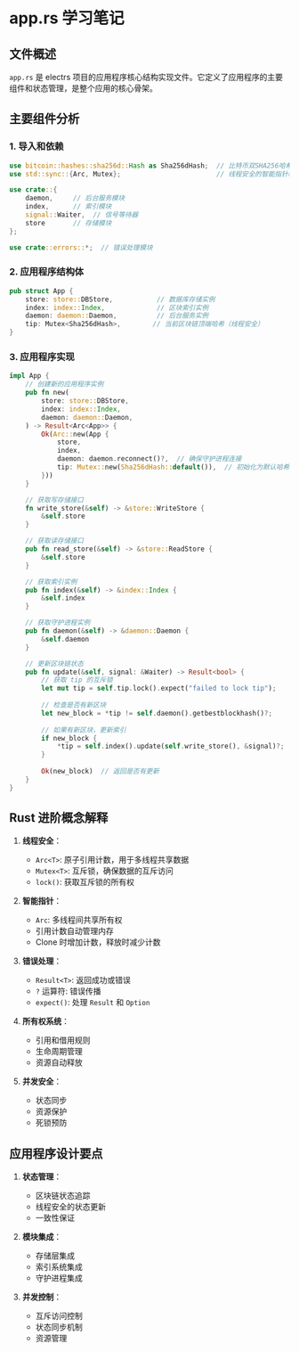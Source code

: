 # app.rs 学习笔记

## 文件概述
`app.rs` 是 electrs 项目的应用程序核心结构实现文件。它定义了应用程序的主要组件和状态管理，是整个应用的核心骨架。

## 主要组件分析

### 1. 导入和依赖
```rust
use bitcoin::hashes::sha256d::Hash as Sha256dHash;  // 比特币双SHA256哈希类型
use std::sync::{Arc, Mutex};                        // 线程安全的智能指针和互斥锁

use crate::{
    daemon,     // 后台服务模块
    index,      // 索引模块
    signal::Waiter,  // 信号等待器
    store       // 存储模块
};

use crate::errors::*;  // 错误处理模块
```

### 2. 应用程序结构体
```rust
pub struct App {
    store: store::DBStore,           // 数据库存储实例
    index: index::Index,             // 区块索引实例
    daemon: daemon::Daemon,          // 后台服务实例
    tip: Mutex<Sha256dHash>,        // 当前区块链顶端哈希（线程安全）
}
```

### 3. 应用程序实现
```rust
impl App {
    // 创建新的应用程序实例
    pub fn new(
        store: store::DBStore,
        index: index::Index,
        daemon: daemon::Daemon,
    ) -> Result<Arc<App>> {
        Ok(Arc::new(App {
            store,
            index,
            daemon: daemon.reconnect()?,  // 确保守护进程连接
            tip: Mutex::new(Sha256dHash::default()),  // 初始化为默认哈希
        }))
    }

    // 获取写存储接口
    fn write_store(&self) -> &store::WriteStore {
        &self.store
    }

    // 获取读存储接口
    pub fn read_store(&self) -> &store::ReadStore {
        &self.store
    }

    // 获取索引实例
    pub fn index(&self) -> &index::Index {
        &self.index
    }

    // 获取守护进程实例
    pub fn daemon(&self) -> &daemon::Daemon {
        &self.daemon
    }

    // 更新区块链状态
    pub fn update(&self, signal: &Waiter) -> Result<bool> {
        // 获取 tip 的互斥锁
        let mut tip = self.tip.lock().expect("failed to lock tip");
        
        // 检查是否有新区块
        let new_block = *tip != self.daemon().getbestblockhash()?;
        
        // 如果有新区块，更新索引
        if new_block {
            *tip = self.index().update(self.write_store(), &signal)?;
        }
        
        Ok(new_block)  // 返回是否有更新
    }
}
```

## Rust 进阶概念解释

1. **线程安全**：
   - `Arc<T>`: 原子引用计数，用于多线程共享数据
   - `Mutex<T>`: 互斥锁，确保数据的互斥访问
   - `lock()`: 获取互斥锁的所有权

2. **智能指针**：
   - `Arc`: 多线程间共享所有权
   - 引用计数自动管理内存
   - Clone 时增加计数，释放时减少计数

3. **错误处理**：
   - `Result<T>`: 返回成功或错误
   - `?` 运算符: 错误传播
   - `expect()`: 处理 `Result` 和 `Option`

4. **所有权系统**：
   - 引用和借用规则
   - 生命周期管理
   - 资源自动释放

5. **并发安全**：
   - 状态同步
   - 资源保护
   - 死锁预防

## 应用程序设计要点

1. **状态管理**：
   - 区块链状态追踪
   - 线程安全的状态更新
   - 一致性保证

2. **模块集成**：
   - 存储层集成
   - 索引系统集成
   - 守护进程集成

3. **并发控制**：
   - 互斥访问控制
   - 状态同步机制
   - 资源管理 